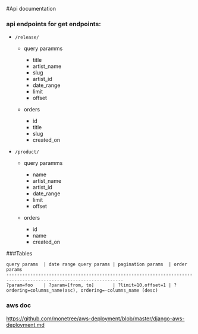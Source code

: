 #Api documentation 

### api endpoints for get endpoints:

- `/release/`

	- query paramms
		- title
		- artist_name
		- slug
		- artist_id
		- date_range
		- limit
		- offset

	- orders
		- id
		- title
		- slug
		- created_on

- `/product/`

	- query paramms
		- name
		- artist_name
		- artist_id
		- date_range
		- limit
		- offset

	- orders
		- id
		- name
		- created_on
                    
###Tables
                    
	query params  | date range query params | pagination params  | order params
	------------------------------------------------------------------------------------------------------------------
	?param=foo    | ?param=[from, to]       | ?limit=10,offset=1 | ?ordering=columns_name(asc), ordering=-columns_name (desc) 





### aws doc

https://github.com/monetree/aws-deployment/blob/master/django-aws-deployment.md
